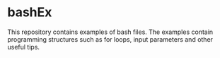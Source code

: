 # bashEx
This repository contains examples of bash files. The examples contain programming structures such as for loops, input parameters and other useful tips.
